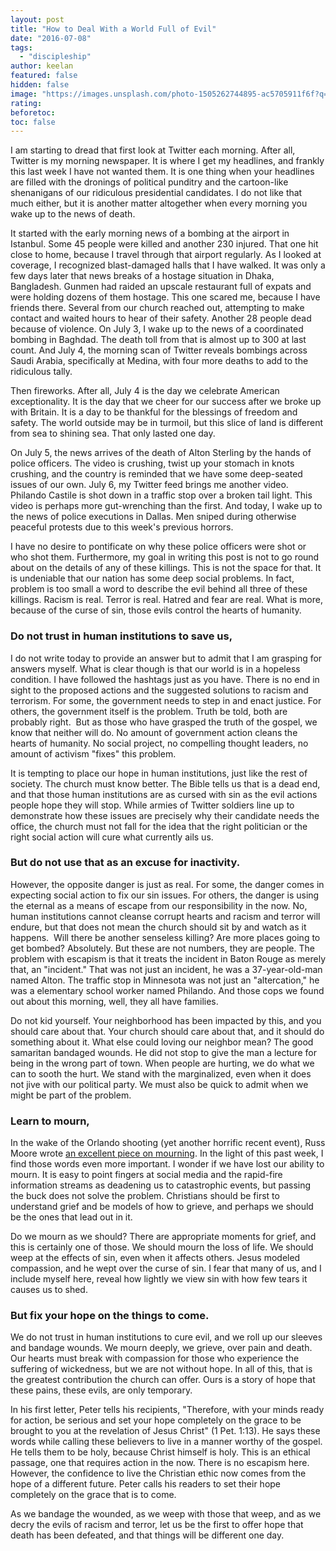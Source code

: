 ```yaml
---
layout: post
title: "How to Deal With a World Full of Evil"
date: "2016-07-08"
tags:
  - "discipleship"
author: keelan
featured: false
hidden: false
image: "https://images.unsplash.com/photo-1505262744895-ac5705911f6f?q=80&w=1989&auto=format&fit=crop&ixlib=rb-4.0.3&ixid=M3wxMjA3fDB8MHxwaG90by1wYWdlfHx8fGVufDB8fHx8fA%3D%3D"
rating:
beforetoc:
toc: false
---
```


I am starting to dread that first look at Twitter each morning. After all, Twitter is my morning newspaper. It is where I get my headlines, and frankly this last week I have not wanted them. It is one thing when your headlines are filled with the dronings of political punditry and the cartoon-like shenanigans of our ridiculous presidential candidates. I do not like that much either, but it is another matter altogether when every morning you wake up to the news of death.

It started with the early morning news of a bombing at the airport in Istanbul. Some 45 people were killed and another 230 injured. That one hit close to home, because I travel through that airport regularly. As I looked at coverage, I recognized blast-damaged halls that I have walked. It was only a few days later that news breaks of a hostage situation in Dhaka, Bangladesh. Gunmen had raided an upscale restaurant full of expats and were holding dozens of them hostage. This one scared me, because I have friends there. Several from our church reached out, attempting to make contact and waited hours to hear of their safety. Another 28 people dead because of violence. On July 3, I wake up to the news of a coordinated bombing in Baghdad. The death toll from that is almost up to 300 at last count. And July 4, the morning scan of Twitter reveals bombings across Saudi Arabia, specifically at Medina, with four more deaths to add to the ridiculous tally.

Then fireworks. After all, July 4 is the day we celebrate American exceptionality. It is the day that we cheer for our success after we broke up with Britain. It is a day to be thankful for the blessings of freedom and safety. The world outside may be in turmoil, but this slice of land is different from sea to shining sea. That only lasted one day.

On July 5, the news arrives of the death of Alton Sterling by the hands of police officers. The video is crushing, twist up your stomach in knots crushing, and the country is reminded that we have some deep-seated issues of our own. July 6, my Twitter feed brings me another video. Philando Castile is shot down in a traffic stop over a broken tail light. This video is perhaps more gut-wrenching than the first. And today, I wake up to the news of police executions in Dallas. Men sniped during otherwise peaceful protests due to this week's previous horrors.

I have no desire to pontificate on why these police officers were shot or who shot them. Furthermore, my goal in writing this post is not to go round about on the details of any of these killings. This is not the space for that. It is undeniable that our nation has some deep social problems. In fact, problem is too small a word to describe the evil behind all three of these killings. Racism is real. Terror is real. Hatred and fear are real. What is more, because of the curse of sin, those evils control the hearts of humanity.

### Do not trust in human institutions to save us,

I do not write today to provide an answer but to admit that I am grasping for answers myself. What is clear though is that our world is in a hopeless condition. I have followed the hashtags just as you have. There is no end in sight to the proposed actions and the suggested solutions to racism and terrorism. For some, the government needs to step in and enact justice. For others, the government itself is the problem. Truth be told, both are probably right.  But as those who have grasped the truth of the gospel, we know that neither will do. No amount of government action cleans the hearts of humanity. No social project, no compelling thought leaders, no amount of activism "fixes" this problem.

It is tempting to place our hope in human institutions, just like the rest of society. The church must know better. The Bible tells us that is a dead end, and that those human institutions are as cursed with sin as the evil actions people hope they will stop. While armies of Twitter soldiers line up to demonstrate how these issues are precisely why their candidate needs the office, the church must not fall for the idea that the right politician or the right social action will cure what currently ails us.

### But do not use that as an excuse for inactivity.

However, the opposite danger is just as real. For some, the danger comes in expecting social action to fix our sin issues. For others, the danger is using the eternal as a means of escape from our responsibility in the now. No, human institutions cannot cleanse corrupt hearts and racism and terror will endure, but that does not mean the church should sit by and watch as it happens.  Will there be another senseless killing? Are more places going to get bombed? Absolutely. But these are not numbers, they are people. The problem with escapism is that it treats the incident in Baton Rouge as merely that, an "incident." That was not just an incident, he was a 37-year-old-man named Alton. The traffic stop in Minnesota was not just an "altercation," he was a elementary school worker named Philando. And those cops we found out about this morning, well, they all have families.

Do not kid yourself. Your neighborhood has been impacted by this, and you should care about that. Your church should care about that, and it should do something about it. What else could loving our neighbor mean? The good samaritan bandaged wounds. He did not stop to give the man a lecture for being in the wrong part of town. When people are hurting, we do what we can to sooth the hurt. We stand with the marginalized, even when it does not jive with our political party. We must also be quick to admit when we might be part of the problem.

### Learn to mourn,

In the wake of the Orlando shooting (yet another horrific recent event), Russ Moore wrote [an excellent piece on mourning](http://www.russellmoore.com/2016/06/12/orlando-can-still-weep-together/). In the light of this past week, I find those words even more important. I wonder if we have lost our ability to mourn. It is easy to point fingers at social media and the rapid-fire information streams as deadening us to catastrophic events, but passing the buck does not solve the problem. Christians should be first to understand grief and be models of how to grieve, and perhaps we should be the ones that lead out in it.

Do we mourn as we should? There are appropriate moments for grief, and this is certainly one of those. We should mourn the loss of life. We should weep at the effects of sin, even when it affects others. Jesus modeled compassion, and he wept over the curse of sin. I fear that many of us, and I include myself here, reveal how lightly we view sin with how few tears it causes us to shed.

### But fix your hope on the things to come.

We do not trust in human institutions to cure evil, and we roll up our sleeves and bandage wounds. We mourn deeply, we grieve, over pain and death. Our hearts must break with compassion for those who experience the suffering of wickedness, but we are not without hope. In all of this, that is the greatest contribution the church can offer. Ours is a story of hope that these pains, these evils, are only temporary.

In his first letter, Peter tells his recipients, "Therefore, with your minds ready for action, be serious and set your hope completely on the grace to be brought to you at the revelation of Jesus Christ" (1 Pet. 1:13). He says these words while calling these believers to live in a manner worthy of the gospel. He tells them to be holy, because Christ himself is holy. This is an ethical passage, one that requires action in the now. There is no escapism here. However, the confidence to live the Christian ethic now comes from the hope of a different future. Peter calls his readers to set their hope completely on the grace that is to come.

As we bandage the wounded, as we weep with those that weep, and as we decry the evils of racism and terror, let us be the first to offer hope that death has been defeated, and that things will be different one day.
